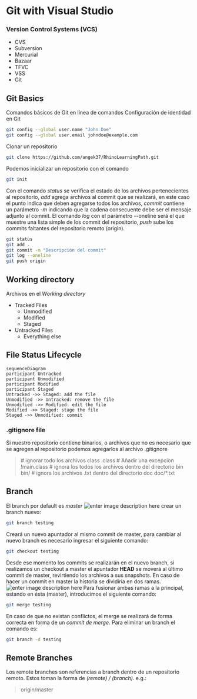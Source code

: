 # Git with Visual Studio
### Version Control Systems (VCS)
- CVS
- Subversion
- Mercurial
- Bazaar
- TFVC
- VSS
- Git
## Git Basics
Comandos básicos de Git en línea de comandos
Configuración de identidad en Git
```bash
git config --global user.name "John Doe"
git config --global user.email johndoe@example.com
```
Clonar un repositorio
```bash
git clone https://github.com/angek37/RhinoLearningPath.git
```
Podemos inicializar un repositorio con el comando
```bash
git init
```
Con el comando *status* se verifica el estado de los archivos pertenecientes al repositorio, *add*  agrega archivos al commit que se realizará, en este caso el punto indica que deben agregarse todos los archivos, *commit* contiene un parámetro *-m* indicando que la cadena consecuente debe ser el mensaje adjunto al commit. El comando *log* con el parámetro --oneline será el que muestre una lista simple de los commit del repositorio, *push* sube los commits faltantes del repositorio remoto (origin).
```bash
git status
git add .
git commit -m "Descripción del commit"
git log --oneline
git push origin
```
## Working directory
Archivos en el *Working directory*
- Tracked Files
	- Unmodified
	- Modified
	- Staged
- Untracked Files
	- Everything else
## File Status Lifecycle
```mermaid
sequenceDiagram
participant Untracked
participant Unmodified
participant Modified
participant Staged
Untracked ->> Staged: add the file
Unmodified ->> Untracked: remove the file
Unmodified ->> Modified: edit the file
Modified ->> Staged: stage the file
Staged ->> Unmodified: commit
```
### .gitignore file
Si nuestro repositorio contiene binarios, o archivos que no es necesario que se agregen al repositorio podemos agregarlos al archivo .gitignore
> \# ignorar todo los archivos class 
> .class
> \# Añadir una excepcion
> !main.class
> \# ignora los todos los archivos dentro del directorio bin
> bin/ 
> \# ignora los archivos .txt dentro del directorio doc
> doc/*.txt
## Branch
El branch por default es *master*
![enter image description here](https://git-scm.com/book/en/v2/images/two-branches.png)
crear un branch nuevo:
```bash
git branch testing
```
Creará un nuevo apuntador al mismo commit de master, para cambiar al nuevo branch es necesario ingresar el siguiente comando:
```bash
git checkout testing
```
Desde ese momento los commits se realizarán en el nuevo branch, si realizamos un checkout a master el apuntador **HEAD** se moverá al último commit de master, revirtiendo los archivos a sus snapshots. En caso de hacer un commit en master la historia se dividiría en dos ramas.
![enter image description here](https://git-scm.com/book/en/v2/images/advance-master.png)
Para fusionar ambas ramas a la principal, estando en ésta (master), introducimos el siguiente comando:
```bash
git merge testing
```
En caso de que no existan conflictos, el merge se realizará de forma correcta en forma de un *commit de merge*.
Para eliminar un branch el comando es:
```bash
git branch -d testing
```
## Remote Branches
Los remote branches son referencias a branch dentro de un repositorio remoto. Estos toman la forma de *(remote) / (branch)*. e.g.:
> origin/master


